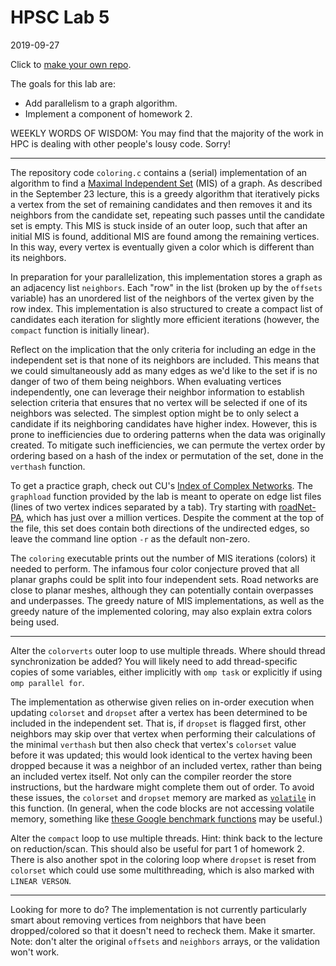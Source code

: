 # HPSC Lab 5
2019-09-27

Click to [make your own repo](https://classroom.github.com/a/H0xr56JU).

The goals for this lab are:
* Add parallelism to a graph algorithm.
* Implement a component of homework 2.

WEEKLY WORDS OF WISDOM:
You may find that the majority of the work in HPC is dealing with other people's lousy code.  Sorry!

-----

The repository code `coloring.c` contains a (serial) implementation of an algorithm to find a [Maximal Independent Set](https://en.wikipedia.org/wiki/Maximal_independent_set) (MIS) of a graph.  As described in the September 23 lecture, this is a greedy algorithm that iteratively picks a vertex from the set of remaining candidates and then removes it and its neighbors from the candidate set, repeating such passes until the candidate set is empty.  This MIS is stuck inside of an outer loop, such that after an initial MIS is found, additional MIS are found among the remaining vertices.  In this way, every vertex is eventually given a color which is different than its neighbors.

In preparation for your parallelization, this implementation stores a graph as an adjacency list `neighbors`.  Each "row" in the list (broken up by the `offsets` variable) has an unordered list of the neighbors of the vertex given by the row index.  This implementation is also structured to create a compact list of candidates each iteration for slightly more efficient iterations (however, the `compact` function is initially linear).

Reflect on the implication that the only criteria for including an edge in the independent set is that none of its neighbors are included.  This means that we could simultaneously add as many edges as we'd like to the set if is no danger of two of them being neighbors.  When evaluating vertices independently, one can leverage their neighbor information to establish selection criteria that ensures that no vertex will be selected if one of its neighbors was selected.  The simplest option might be to only select a candidate if its neighboring candidates have higher index.  However, this is prone to inefficiencies due to ordering patterns when the data was originally created.  To mitigate such inefficiencies, we can permute the vertex order by ordering based on a hash of the index or permutation of the set, done in the `verthash` function.

To get a practice graph, check out CU's [Index of Complex Networks](https://icon.colorado.edu).  The `graphload` function provided by the lab is meant to operate on edge list files (lines of two vertex indices separated by a tab).  Try starting with [roadNet-PA](http://snap.stanford.edu/data/roadNet-PA.html), which has just over a million vertices.  Despite the comment at the top of the file, this set does contain both directions of the undirected edges, so leave the command line option `-r` as the default non-zero.

The `coloring` executable prints out the number of MIS iterations (colors) it needed to perform.  The infamous four color conjecture proved that all planar graphs could be split into four independent sets.  Road networks are close to planar meshes, although they can potentially contain overpasses and underpasses.  The greedy nature of MIS implementations, as well as the greedy nature of the implemented coloring, may also explain extra colors being used.

-----

Alter the `colorverts` outer loop to use multiple threads.  Where should thread synchronization be added?  You will likely need to add thread-specific copies of some variables, either implicitly with `omp task` or explicitly if using `omp parallel for`.

The implementation as otherwise given relies on in-order execution when updating `colorset` and `dropset` after a vertex has been determined to be included in the independent set.  That is, if `dropset` is flagged first, other neighbors may skip over that vertex when performing their calculations of the minimal `verthash` but then also check that vertex's `colorset` value before it was updated; this would look identical to the vertex having been dropped because it was a neighbor of an included vertex, rather than being an included vertex itself.  Not only can the compiler reorder the store instructions, but the hardware might complete them out of order.  To avoid these issues, the `colorset` and `dropset` memory are marked as [`volatile`](https://en.cppreference.com/w/c/language/volatile) in this function.  (In general, when the code blocks are not accessing volatile memory, something like [these Google benchmark functions](https://github.com/google/benchmark/blob/master/README.md#preventing-optimization) may be useful.)

Alter the `compact` loop to use multiple threads.  Hint: think back to the lecture on reduction/scan.  This should also be useful for part 1 of homework 2.  There is also another spot in the coloring loop where `dropset` is reset from `colorset` which could use some multithreading, which is also marked with `LINEAR VERSON`.

-----

Looking for more to do?  The implementation is not currently particularly smart about removing vertices from neighbors that have been dropped/colored so that it doesn't need to recheck them.  Make it smarter.  Note: don't alter the original `offsets` and `neighbors` arrays, or the validation won't work.